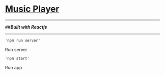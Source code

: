 # [Music Player](https://github.com/LocaZika/musicPlayerv3)
___
##**_Built with Reactjs_**
___

`'npm run server'`  

Run server

`'npm start'`  

Run app
